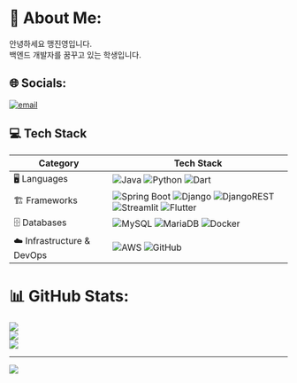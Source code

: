 # 💫 About Me:
안녕하세요 맹진영입니다.<br> 백엔드 개발자를 꿈꾸고 있는 학생입니다.


## 🌐 Socials:
[![email](https://img.shields.io/badge/Email-D14836?logo=gmail&logoColor=white)](mailto:mjy5188@naver.com) 


## 💻 Tech Stack

| **Category**   | **Tech Stack** |
|---------------|---------------|
| 🖥️ Languages  | ![Java](https://img.shields.io/badge/java-%23ED8B00.svg?style=for-the-badge&logo=openjdk&logoColor=white) ![Python](https://img.shields.io/badge/python-3670A0?style=for-the-badge&logo=python&logoColor=ffdd54) ![Dart](https://img.shields.io/badge/Dart-0175C2?style=for-the-badge&logo=dart&logoColor=white) |
| 🏗️ Frameworks | ![Spring Boot](https://img.shields.io/badge/Spring%20Boot-%236DB33F.svg?style=for-the-badge&logo=springboot&logoColor=white) ![Django](https://img.shields.io/badge/django-%23092E20.svg?style=for-the-badge&logo=django&logoColor=white) ![DjangoREST](https://img.shields.io/badge/DJANGO-REST-ff1709?style=for-the-badge&logo=django&logoColor=white&color=ff1709&labelColor=gray) ![Streamlit](https://img.shields.io/badge/Streamlit-%23FE4B4B.svg?style=for-the-badge&logo=streamlit&logoColor=white) ![Flutter](https://img.shields.io/badge/Flutter-02569B?style=for-the-badge&logo=flutter&logoColor=white) |
| 🗄️ Databases  | ![MySQL](https://img.shields.io/badge/mysql-4479A1.svg?style=for-the-badge&logo=mysql&logoColor=white) ![MariaDB](https://img.shields.io/badge/MariaDB-003545?style=for-the-badge&logo=mariadb&logoColor=white) ![Docker](https://img.shields.io/badge/Docker-2496ED.svg?style=for-the-badge&logo=docker&logoColor=white) |
| ☁️ Infrastructure & DevOps | ![AWS](https://img.shields.io/badge/AWS-%23FF9900.svg?style=for-the-badge&logo=amazon-aws&logoColor=white) ![GitHub](https://img.shields.io/badge/github-%23121011.svg?style=for-the-badge&logo=github&logoColor=white) |
# 📊 GitHub Stats:
![](https://github-readme-stats.vercel.app/api?username=maeng555&theme=dark&hide_border=false&include_all_commits=false&count_private=false)<br/>
![](https://github-readme-streak-stats.herokuapp.com/?user=maeng555&theme=dark&hide_border=false)<br/>
![](https://github-readme-stats.vercel.app/api/top-langs/?username=maeng555&theme=dark&hide_border=false&include_all_commits=false&count_private=false&layout=compact)

---
[![](https://visitcount.itsvg.in/api?id=maeng555&icon=0&color=0)](https://visitcount.itsvg.in)

<!-- Proudly created with GPRM ( https://gprm.itsvg.in ) -->
